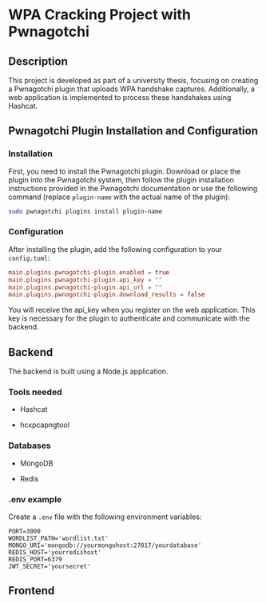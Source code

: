 # WPA Cracking Project with Pwnagotchi

## Description

This project is developed as part of a university thesis, focusing on creating a Pwnagotchi plugin that uploads WPA handshake captures. Additionally, a web application is implemented to process these handshakes using Hashcat. 

## Pwnagotchi Plugin Installation and Configuration

### Installation

First, you need to install the Pwnagotchi plugin. Download or place the plugin into the Pwnagotchi system, then follow the plugin installation instructions provided in the Pwnagotchi documentation or use the following command (replace `plugin-name` with the actual name of the plugin):

```sh
sudo pwnagotchi plugins install plugin-name
```

### Configuration

After installing the plugin, add the following configuration to your `config.toml`:

```toml
main.plugins.pwnagotchi-plugin.enabled = true
main.plugins.pwnagotchi-plugin.api_key = ""
main.plugins.pwnagotchi-plugin.api_url = ""
main.plugins.pwnagotchi-plugin.download_results = false
```

You will receive the api_key when you register on the web application. This key is necessary for the plugin to authenticate and communicate with the backend.

## Backend

The backend is built using a Node.js application.

### Tools needed

- Hashcat

- hcxpcapngtool

### Databases

- MongoDB

- Redis

### .env example

Create a `.env` file with the following environment variables:

```
PORT=3000
WORDLIST_PATH='wordlist.txt'
MONGO_URI='mongodb://yourmongohost:27017/yourdatabase'
REDIS_HOST='yourredishost'
REDIS_PORT=6379
JWT_SECRET='yoursecret'
```

## Frontend
